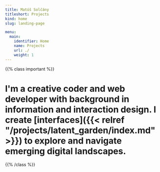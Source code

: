 ```yaml
---
title: Matúš Solčány
titleshort: Projects
kind: home
slug: landing-page

menu:
  main:
    identifier: Home
    name: Projects
    url: ./
    weight: 1
---
```


{{% class important %}}

# I'm a creative coder and web developer with background in information and interaction design. I create [interfaces]({{< relref "/projects/latent_garden/index.md" >}}) to explore and navigate emerging digital landscapes.

{{% /class %}}

